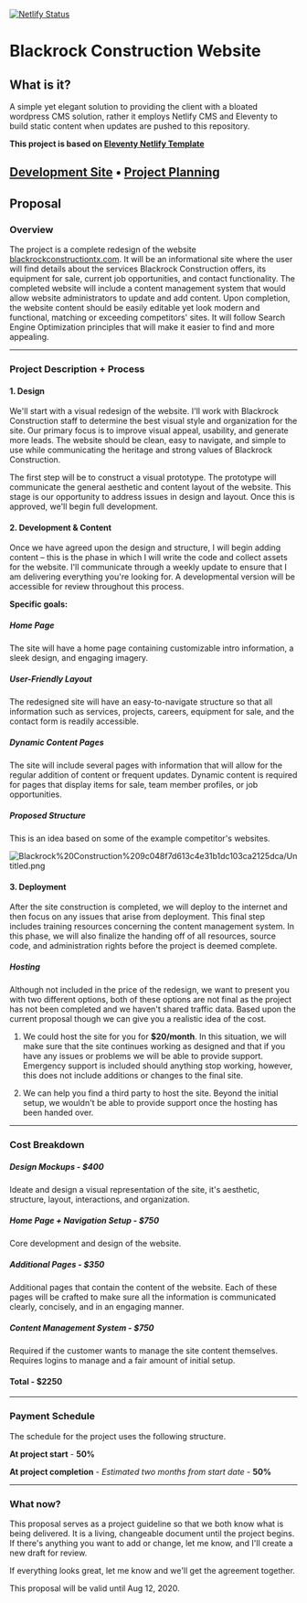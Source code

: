 [![Netlify Status](https://api.netlify.com/api/v1/badges/bd8a2759-072f-4e5e-9228-c2a122f8cc64/deploy-status)](https://app.netlify.com/sites/blackrockconstructiondev/deploys)

# Blackrock Construction Website

## What is it?

A simple yet elegant solution to providing the client with a bloated wordpress CMS solution, rather it employs Netlify CMS and Eleventy to build static content when updates are pushed to this repository.

**This project is based on [Eleventy Netlify Template](https://templates.netlify.com/template/eleventy-netlify-boilerplate/)**

## [Development Site](https://blackrockconstructiondev.netlify.app/) • [Project Planning](https://www.notion.so/Blackrock-Construction-Website-e2666ecf217b4b6ead00b268c22b2138)

## Proposal

### Overview

The project is a complete redesign of the website [blackrockconstructiontx.com](http://blackrockconstructiontx.com/). It will be an informational site where the user will find details about the services Blackrock Construction offers, its equipment for sale, current job opportunities, and contact functionality. The completed website will include a content management system that would allow website administrators to update and add content. Upon completion, the website content should be easily editable yet look modern and functional, matching or exceeding competitors' sites. It will follow Search Engine Optimization principles that will make it easier to find and more appealing.

---

### Project Description + Process

#### 1. Design

We'll start with a visual redesign of the website. I'll work with Blackrock Construction staff to determine the best visual style and organization for the site. Our primary focus is to improve visual appeal, usability, and generate more leads. The website should be clean, easy to navigate, and simple to use while communicating the heritage and strong values of Blackrock Construction.

The first step will be to construct a visual prototype. The prototype will communicate the general aesthetic and content layout of the website. This stage is our opportunity to address issues in design and layout. Once this is approved, we'll begin full development.

#### 2. Development & Content

Once we have agreed upon the design and structure, I will begin adding content – this is the phase in which I will write the code and collect assets for the website. I'll communicate through a weekly update to ensure that I am delivering everything you're looking for. A developmental version will be accessible for review throughout this process.

**Specific goals:**

##### Home Page

The site will have a home page containing customizable intro information, a sleek design, and engaging imagery.

##### User-Friendly Layout

The redesigned site will have an easy-to-navigate structure so that all information such as services, projects, careers, equipment for sale, and the contact form is readily accessible.

##### Dynamic Content Pages

The site will include several pages with information that will allow for the regular addition of content or frequent updates. Dynamic content is required for pages that display items for sale, team member profiles, or job opportunities.

##### Proposed Structure

This is an idea based on some of the example competitor's websites.

![Blackrock%20Construction%209c048f7d613c4e31b1dc103ca2125dca/Untitled.png](https://s3.us-west-2.amazonaws.com/secure.notion-static.com/78b3ab94-4ad3-4d50-8214-f19596117f00/Untitled.png?X-Amz-Algorithm=AWS4-HMAC-SHA256&X-Amz-Credential=AKIAT73L2G45O3KS52Y5%2F20200806%2Fus-west-2%2Fs3%2Faws4_request&X-Amz-Date=20200806T181236Z&X-Amz-Expires=86400&X-Amz-Signature=55af8cdbf5cb03bdade8b524e21749edb06fc3cbe2c81463801b4b671fc00e8c&X-Amz-SignedHeaders=host&response-content-disposition=filename%20%3D%22Untitled.png%22)

#### 3. Deployment

After the site construction is completed, we will deploy to the internet and then focus on any issues that arise from deployment. This final step includes training resources concerning the content management system. In this phase, we will also finalize the handing off of all resources, source code, and administration rights before the project is deemed complete.

##### Hosting

Although not included in the price of the redesign, we want to present you with two different options, both of these options are not final as the project has not been completed and we haven't shared traffic data. Based upon the current proposal though we can give you a realistic idea of the cost. 

1) We could host the site for you for **$20/month**. In this situation, we will make sure that the site continues working as designed and that if you have any issues or problems we will be able to provide support. Emergency support is included should anything stop working, however, this does not include additions or changes to the final site.

2) We can help you find a third party to host the site. Beyond the initial setup, we wouldn't be able to provide support once the hosting has been handed over. 

---

### Cost Breakdown

##### Design Mockups - $400

Ideate and design a visual representation of the site, it's aesthetic, structure, layout, interactions, and organization.

##### Home Page + Navigation Setup - $750

Core development and design of the website.

##### Additional Pages - $350

Additional pages that contain the content of the website. Each of these pages will be crafted to make sure all the information is communicated clearly, concisely, and in an engaging manner.

##### Content Management System - $750

Required if the customer wants to manage the site content themselves. Requires logins to manage and a fair amount of initial setup.

#### Total - $2250

---

### Payment Schedule

The schedule for the project uses the following structure.

**At project start** - **50%**

**At project completion** - *Estimated two months from start date* - **50%**

---

### What now?

This proposal serves as a project guideline so that we both know what is being delivered. It is a living, changeable document until the project begins. If there's anything you want to add or change, let me know, and I'll create a new draft for review.

If everything looks great, let me know and we'll get the agreement together.

This proposal will be valid until Aug 12, 2020.

